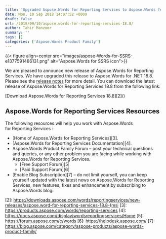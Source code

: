 ```yaml
---
title: 'Upgraded Aspose.Words for Reporting Services to Aspose.Words for .NET 18.8'
date: Mon, 10 Sep 2018 14:07:52 +0000
draft: false
url: /2018/09/10/aspose.words-for-reporting-services-18.8/
author: Tahir Manzoor
summary: ''
tags: []
categories: ['Aspose.Words Product Family']
---
```




{{< figure align=center src="images/aspose-Words-for-SSRS-e1377591486131.png" alt="Aspose.Words for SSRS icon">}}


We are pleased to announce new release of Aspose.Words for Reporting Services. We have upgraded this release to Aspose.Words for .NET 18.8. Please see the [release notes][1] for more detail. You can download the latest release of Aspose.Words for Reporting Services 18.8 from the following link:

[Download Aspose.Words for Reporting Services 18.8][2]/)

## Aspose.Words for Reporting Services Resources

The following resources will help you work with Aspose.Words for Reporting Services :

*   [Home of Aspose.Words for Reporting Services][3].
*   [Aspose.Words for Reporting Services Documentation][4].
*   Aspose.Words Product Family Forum – post your technical questions and queries, or any other problem you are facing while working with Aspose.Words for Reporting Services.
    *   [Free Support Forum][5]
    *   [Paid Support Forum][6]
*   [Enable Blog Subscription][7] – do not limit yourself, you can keep yourself updated with the latest news on Aspose.Words for Reporting Services, new features, fixes and enhancement by subscribing to Aspose.Words blog.




[1]: https://docs.aspose.com/display/wordsreportingservices/Aspose.Words+for+Reporting+Services+18.8+Release+Notes
[2]: https://downloads.aspose.com/words/reportingservices/new-releases/aspose.word-for-reporting-services-18.8-(msi
[3]: https://products.aspose.com/words/reporting-services
[4]: https://docs.aspose.com/display/wordsreportingservices/Home
[5]: https://forum.aspose.com/c/words
[6]: https://helpdesk.aspose.com/
[7]: https://blog.aspose.com/category/aspose-products/aspose-words-product-family/




